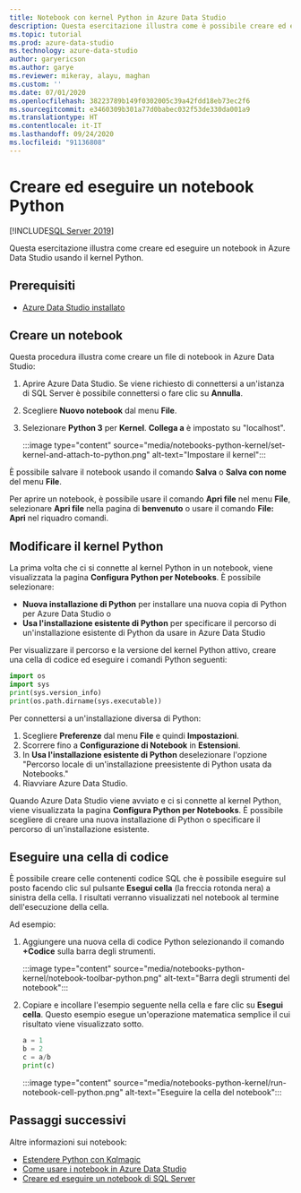```yaml
---
title: Notebook con kernel Python in Azure Data Studio
description: Questa esercitazione illustra come è possibile creare ed eseguire un notebook Python.
ms.topic: tutorial
ms.prod: azure-data-studio
ms.technology: azure-data-studio
author: garyericson
ms.author: garye
ms.reviewer: mikeray, alayu, maghan
ms.custom: ''
ms.date: 07/01/2020
ms.openlocfilehash: 38223789b149f0302005c39a42fdd18eb73ec2f6
ms.sourcegitcommit: e3460309b301a77d0babec032f53de330da001a9
ms.translationtype: HT
ms.contentlocale: it-IT
ms.lasthandoff: 09/24/2020
ms.locfileid: "91136808"
---
```

# <a name="create-and-run-a-python-notebook"></a>Creare ed eseguire un notebook Python

[!INCLUDE[SQL Server 2019](../../includes/applies-to-version/sqlserver2019.md)]

Questa esercitazione illustra come creare ed eseguire un notebook in Azure Data Studio usando il kernel Python.

## <a name="prerequisites"></a>Prerequisiti

- [Azure Data Studio installato](../download-azure-data-studio.md)

## <a name="create-a-notebook"></a>Creare un notebook

Questa procedura illustra come creare un file di notebook in Azure Data Studio:

1. Aprire Azure Data Studio. Se viene richiesto di connettersi a un'istanza di SQL Server è possibile connettersi o fare clic su **Annulla**.

1. Scegliere **Nuovo notebook** dal menu **File**.

1. Selezionare **Python 3** per **Kernel**. **Collega a** è impostato su "localhost".

   :::image type="content" source="media/notebooks-python-kernel/set-kernel-and-attach-to-python.png" alt-text="Impostare il kernel":::

È possibile salvare il notebook usando il comando **Salva** o **Salva con nome** del menu **File**.

Per aprire un notebook, è possibile usare il comando **Apri file** nel menu **File**, selezionare **Apri file** nella pagina di **benvenuto** o usare il comando **File: Apri** nel riquadro comandi.

## <a name="change-the-python-kernel"></a>Modificare il kernel Python

La prima volta che ci si connette al kernel Python in un notebook, viene visualizzata la pagina **Configura Python per Notebooks**. È possibile selezionare:

- **Nuova installazione di Python** per installare una nuova copia di Python per Azure Data Studio o
- **Usa l'installazione esistente di Python** per specificare il percorso di un'installazione esistente di Python da usare in Azure Data Studio

Per visualizzare il percorso e la versione del kernel Python attivo, creare una cella di codice ed eseguire i comandi Python seguenti:

```python
import os
import sys
print(sys.version_info)
print(os.path.dirname(sys.executable))
```

Per connettersi a un'installazione diversa di Python:

1. Scegliere **Preferenze** dal menu **File** e quindi **Impostazioni**.
1. Scorrere fino a **Configurazione di Notebook** in **Estensioni**.
1. In **Usa l'installazione esistente di Python** deselezionare l'opzione "Percorso locale di un'installazione preesistente di Python usata da Notebooks."
1. Riavviare Azure Data Studio.

Quando Azure Data Studio viene avviato e ci si connette al kernel Python, viene visualizzata la pagina **Configura Python per Notebooks**. È possibile scegliere di creare una nuova installazione di Python o specificare il percorso di un'installazione esistente.

## <a name="run-a-code-cell"></a>Eseguire una cella di codice

È possibile creare celle contenenti codice SQL che è possibile eseguire sul posto facendo clic sul pulsante **Esegui cella** (la freccia rotonda nera) a sinistra della cella. I risultati verranno visualizzati nel notebook al termine dell'esecuzione della cella.

Ad esempio:

1. Aggiungere una nuova cella di codice Python selezionando il comando **+Codice** sulla barra degli strumenti.

   :::image type="content" source="media/notebooks-python-kernel/notebook-toolbar-python.png" alt-text="Barra degli strumenti del notebook":::

1. Copiare e incollare l'esempio seguente nella cella e fare clic su **Esegui cella**. Questo esempio esegue un'operazione matematica semplice il cui risultato viene visualizzato sotto.

   ```python
   a = 1
   b = 2
   c = a/b
   print(c)
   ```

   :::image type="content" source="media/notebooks-python-kernel/run-notebook-cell-python.png" alt-text="Eseguire la cella del notebook":::

## <a name="next-steps"></a>Passaggi successivi

Altre informazioni sui notebook:

- [Estendere Python con Kqlmagic](./notebooks-kqlmagic.md)
- [Come usare i notebook in Azure Data Studio](./notebooks-guidance.md)
- [Creare ed eseguire un notebook di SQL Server](./notebooks-sql-kernel.md)
